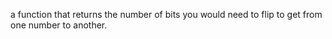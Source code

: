   a function that returns the number of bits you would need to flip to get from one number to another.
